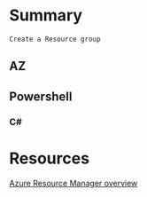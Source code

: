 # Summary
    Create a Resource group
## AZ
## Powershell
### C#

# Resources
[Azure Resource Manager overview](https://docs.microsoft.com/en-us/azure/azure-resource-manager/resource-group-overview)
